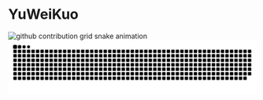 # YuWeiKuo


<picture>
  <source
    media="(prefers-color-scheme: dark)"
    srcset="https://raw.githubusercontent.com/YuWeiKuo/YuWeiKuo/output/github-contribution-grid-snake-dark.svg"
  />
  <source
    media="(prefers-color-scheme: light)"
    srcset="https://raw.githubusercontent.com/YuWeiKuo/YuWeiKuo/output/github-contribution-grid-snake.svg"
  />
  <img
    alt="github contribution grid snake animation"
    src="https://raw.githubusercontent.com/YuWeiKuo/YuWeiKuo/output/github-contribution-grid-snake.svg"
=======
    srcset="https://raw.githubusercontent.com/Platane/snk/output/github-contribution-grid-snake-dark.svg"
  />
  <source
    media="(prefers-color-scheme: light)"
    srcset="https://raw.githubusercontent.com/Platane/snk/output/github-contribution-grid-snake.svg"
  />
  <img
    alt="github contribution grid snake animation"
    src="https://raw.githubusercontent.com/Platane/snk/output/github-contribution-grid-snake.svg"
  />
</picture>

